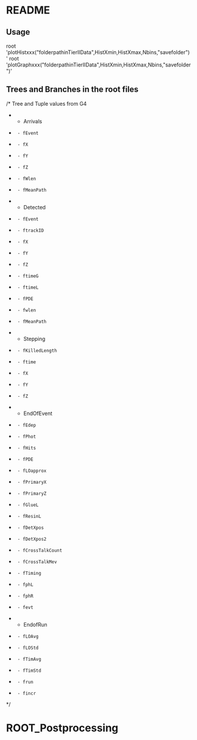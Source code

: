 # README

## Usage

root 'plotHistxxx("folderpathinTierIIData",HistXmin,HistXmax,Nbins,"savefolder")'
root 'plotGraphxxx("folderpathinTierIIData",HistXmin,HistXmax,Nbins,"savefolder")'


## Trees and Branches in the root files

/* Tree and Tuple values from G4
 * 	* Arrivals
 * 		- fEvent
 * 		- fX
 * 		- fY
 * 		- fZ
 * 		- fWlen
 * 		- fMeanPath
 * 	* Detected
 * 		- fEvent
 * 		- ftrackID
 * 		- fX
 * 		- fY
 * 		- fZ
 * 		- ftimeG
 * 		- ftimeL
 * 		- fPDE
 * 		- fwlen
 * 		- fMeanPath
 * 	* Stepping
 * 		- fKilledLength
 * 		- ftime
 * 		- fX
 * 		- fY
 * 		- fZ
 * 	* EndOfEvent
 * 		- fEdep
 * 		- fPhot
 * 		- fHits
 * 		- fPDE
 * 		- fLOapprox
 * 		- fPrimaryX
 * 		- fPrimaryZ
 * 		- fGlueL
 * 		- fResinL
 * 		- fDetXpos
 * 		- fDetXpos2
 * 		- fCrossTalkCount
 * 		- fCrossTalkMev
 * 		- fTiming
 * 		- fphL
 * 		- fphR
 * 		- fevt
 * 	* EndofRun
 * 		- fLOAvg
 * 		- fLOStd
 * 		- fTimAvg
 * 		- fTimStd
 * 		- frun
 * 		- fincr
*/

# ROOT_Postprocessing
